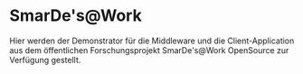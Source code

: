 # SmarDe's@Work

Hier werden der Demonstrator für die Middleware und die Client-Application aus dem öffentlichen Forschungsprojekt SmarDe's@Work OpenSource zur Verfügung gestellt.
